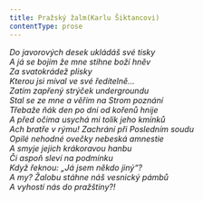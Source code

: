 ```yaml
---
title: Pražský žalm(Karlu Šiktancovi)
contentType: prose
---
```


<section>

_Do javorových desek ukládáš své tisky  
A já se bojím že mne stihne boží hněv  
Za svatokrádež plisky  
Kterou jsi míval ve své ředitelně…  
Zatím zapřený strýček undergroundu  
Stal se ze mne a věřím na Strom poznání  
Třebaže ňák den po dni od kořenů hnije  
A před očima usychá mi tolik jeho kmínků  
Ach bratře v rýmu! Zachrání při Posledním soudu  
Opilé nehodné ovečky nebeská amnestie  
A smyje jejich krákoravou hanbu  
Či aspoň sleví na podmínku  
Když řeknou: „Já jsem někdo jiný“?  
A my? Žalobu stáhne náš vesnický pámbů  
A vyhostí nás do pražštiny?!_

</section>
